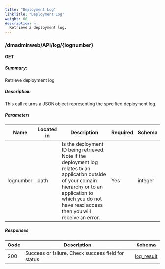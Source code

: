 ```yaml
---
title: "Deployment Log"
linkTitle: "Deployment Log"
weight: 60
description: >
  Retrieve a deployment log.
---
```


### /dmadminweb/API/log/{lognumber}

#### GET
##### Summary:

Retrieve deployment log

##### Description:

This call returns a JSON object representing the specified deployment log.


##### Parameters

| Name | Located in | Description | Required | Schema |
| ---- | ---------- | ----------- | -------- | ---- |
| lognumber | path | Is the deployment ID being retrieved. Note if the deployment log relates to an application outside of your domain hierarchy or to an application to which you do not have read access then you will receive an error. | Yes | integer |

##### Responses

| Code | Description | Schema |
| ---- | ----------- | ------ |
| 200 | Success or failure.  Check success field for status. | [log_result](/restapi/models/#log_result) |
